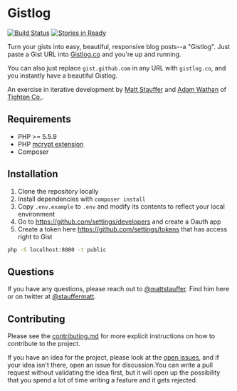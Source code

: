 # Gistlog

[![Build Status](https://travis-ci.org/tightenco/gistlog.png?branch=master)](http://travis-ci.org/tightenco/gistlog)
[![Stories in Ready](https://badge.waffle.io/tightenco/gistlog.png?label=ready&title=Ready)](https://waffle.io/tightenco/gistlog)

Turn your gists into easy, beautiful, responsive blog posts--a "Gistlog". Just paste a Gist URL into [Gistlog.co](https://gistlog.co/) and you're up and running.

You can also just replace `gist.github.com` in any URL with `gistlog.co`, and you instantly have a beautiful Gistlog.

An exercise in iterative development by [Matt Stauffer](http://mattstauffer.co/) and [Adam Wathan](http://adamwathan.me/) of [Tighten Co.](http://tighten.co/).

## Requirements

 * PHP >= 5.5.9
 * PHP [mcrypt extension](http://php.net/manual/en/book.mcrypt.php)
 * Composer

## Installation

1. Clone the repository locally
2. Install dependencies with `composer install`
3. Copy `.env.example` to `.env` and modify its contents to reflect your local environment
5. Go to https://github.com/settings/developers and create a Oauth app 
6. Create a token here https://github.com/settings/tokens that has access right to Gist

```bash
php -S localhost:8080 -t public
```

## Questions
If you have any questions, please reach out to [@mattstauffer](https://github.com/mattstauffer). Find him here or on twitter at [@stauffermatt](https://twitter.com/stauffermatt).

## Contributing

Please see the [contributing.md](https://github.com/tightenco/gistlog/blob/master/contributing.md) for more explicit instructions on how to contribute to the project.

If you have an idea for the project, please look at the [open issues](issues), and if your idea isn't there, open an issue for discussion.You can write a pull request without validating the idea first, but it will open up the possibility that you spend a lot of time writing a feature and it gets rejected.
